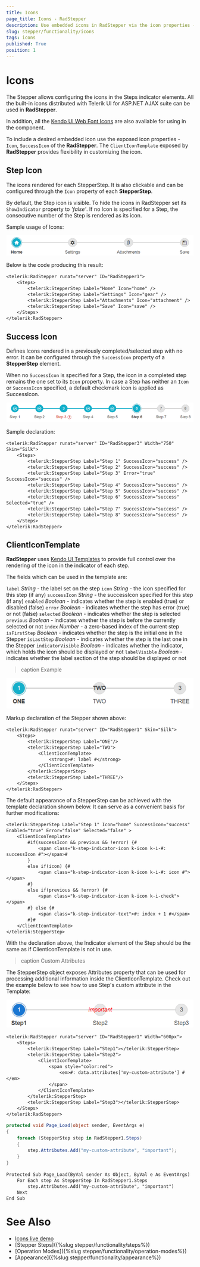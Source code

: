 ```yaml
---
title: Icons
page_title: Icons - RadStepper
description: Use embedded icons in RadStepper via the icon properties - `Icon` and `SuccessIcon`. Customize the icon element further with the `ClientIconTemplate`.
slug: stepper/functionality/icons
tags: icons
published: True
position: 1
---
```


# Icons

The Stepper allows configuring the icons in the Steps indicator elements. All the built-in icons distributed with Telerik UI for ASP.NET AJAX suite can be used in **RadStepper**.

In addition, all the [Kendo UI Web Font Icons](https://docs.telerik.com/kendo-ui/styles-and-layout/icons-web#list-of-font-icons) are also available for using in the component.

To include a desired embedded icon use the exposed icon properties - `Icon`, `SuccessIcon` of the **RadStepper**. The `ClientIconTemplate` exposed by **RadStepper** provides flexibility in customizing the icon.

## Step Icon

The icons rendered for each StepperStep. It is also clickable and can be configured through the `Icon` property of each **StepperStep**.

By default, the Step icon is visible. To hide the icons in RadStepper set its `ShowIndicator` property to *'false'*. If no Icon is specified for a Step, the consecutive number of the Step is rendered as its icon.

Sample usage of Icons:

![Stepper Icons](../images/stepper-functionality-icons-basic.png)

Below is the code producing this result:

````ASP.NET
<telerik:RadStepper runat="server" ID="RadStepper1">
    <Steps>
        <telerik:StepperStep Label="Home" Icon="home" />
        <telerik:StepperStep Label="Settings" Icon="gear" />
        <telerik:StepperStep Label="Attachments" Icon="attachment" />
        <telerik:StepperStep Label="Save" Icon="save" />
    </Steps>
</telerik:RadStepper>
````

## Success Icon

Defines Icons rendered in a previously completed/selected step with no error. It can be configured through the `SuccessIcon` property of a **StepperStep** element.

When no `SuccessIcon` is specified for a Step, the icon in a completed step remains the one set to its `Icon` property. In case a Step has neither an `Icon` or `SuccessIcon` specified, a default checkmark icon is applied as SuccessIcon.

![Stepper SuccessIcon](../images/stepper-functionality-icons-successicon.png)

Sample declaration:

````ASPX
<telerik:RadStepper runat="server" ID="RadStepper3" Width="750" Skin="Silk">
    <Steps>
        <telerik:StepperStep Label="Step 1" SuccessIcon="success" />
        <telerik:StepperStep Label="Step 2" SuccessIcon="success" />
        <telerik:StepperStep Label="Step 3" Error="true" SuccessIcon="success" />
        <telerik:StepperStep Label="Step 4" SuccessIcon="success" />
        <telerik:StepperStep Label="Step 5" SuccessIcon="success" />
        <telerik:StepperStep Label="Step 6" SuccessIcon="success" Selected="true" />
        <telerik:StepperStep Label="Step 7" SuccessIcon="success" />
        <telerik:StepperStep Label="Step 8" SuccessIcon="success" />
    </Steps>
</telerik:RadStepper>
````

## ClientIconTemplate

**RadStepper** uses [Kendo UI Templates](https://docs.telerik.com/kendo-ui/framework/templates/overview) to provide full control over the rendering of the icon in the indicator of each step.

The fields which can be used in the template are:

`label` *String* - the label set on the step
`icon` *String* - the icon specified for this step (if any)
`successIcon` *String* - the successIcon specified for this step (if any)
`enabled` *Boolean* - indicates whether the step is enabled (true) or disabled (false)
`error` *Boolean* - indicates whether the step has error (true) or not (false)
`selected` *Boolean* - indicates whether the step is selected
`previous` *Boolean* - indicates whether the step is before the currently selected or not
`index` *Number* - a zero-based index of the current step
`isFirstStep` *Boolean* - indicates whether the step is the initial one in the Stepper
`isLastStep` *Boolean* - indicates whether the step is the last one in the Stepper
`indicatorVisible` *Boolean* - indicates whether the indicator, which holds the icon should be displayed or not
`labelVisible` *Boolean* - indicates whether the label section of the step should be displayed or not

>caption Example

![ClientIconTemplate](../images/stepper-functionality-icons-template.png)

Markup declaration of the Stepper shown above:

````ASPX
<telerik:RadStepper runat="server" ID="RadStepper1" Skin="Silk">
    <Steps>
        <telerik:StepperStep Label="ONE"/>
        <telerik:StepperStep Label="TWO">
            <ClientIconTemplate>
                <strong>#: label #</strong>
            </ClientIconTemplate>
        </telerik:StepperStep>
        <telerik:StepperStep Label="THREE"/>
    </Steps>
</telerik:RadStepper>
````

The default appearance of a StepperStep can be achieved with the template declaration shown below. It can serve as a convenient basis for further modifications:

````ASPX
<telerik:StepperStep Label="Step 1" Icon="home" SuccessIcon="success" Enabled="true" Error="false" Selected="false" >
    <ClientIconTemplate>
        #if(successIcon && previous && !error) {#
            <span class="k-step-indicator-icon k-icon k-i-#: successIcon #"></span>#
        }
        else if(icon) {#
            <span class="k-step-indicator-icon k-icon k-i-#: icon #"></span>
        #}
        else if(previous && !error) {#
            <span class="k-step-indicator-icon k-icon k-i-check"></span>
        #} else {#
            <span class="k-step-indicator-text">#: index + 1 #</span>
        #}#
    </ClientIconTemplate>
</telerik:StepperStep>  
````

With the declaration above, the Indicator element of the Step should be the same as if ClientIconTemplate is not in use.

>caption Custom Attributes

The StepperStep object exposes Attributes property that can be used for processing additional information inside the ClientIconTemplate.
Check out the example below to see how to use Step's custom attribute in the Template:

![Custom Attribute in Template](../images/stepper-functionality-icons-template-attributes.png)

````ASPX
<telerik:RadStepper runat="server" ID="RadStepper1" Width="600px">
    <Steps>
        <telerik:StepperStep Label="Step1"></telerik:StepperStep>
        <telerik:StepperStep Label="Step2">
            <ClientIconTemplate>
                <span style="color:red">
                    <em>#: data.attributes['my-custom-attribute'] #</em>
                </span>
            </ClientIconTemplate>
        </telerik:StepperStep>
        <telerik:StepperStep Label="Step3"></telerik:StepperStep>
    </Steps>
</telerik:RadStepper>
````

````C#
protected void Page_Load(object sender, EventArgs e)
{
    foreach (StepperStep step in RadStepper1.Steps)
    {
        step.Attributes.Add("my-custom-attribute", "important");
    }
}
````
````VB
Protected Sub Page_Load(ByVal sender As Object, ByVal e As EventArgs)
    For Each step As StepperStep In RadStepper1.Steps
        step.Attributes.Add("my-custom-attribute", "important")
    Next
End Sub
````

# See Also

 * [Icons live demo](https://demos.telerik.com/aspnet-ajax/stepper/icons/defaultcs.aspx) 
 * [Stepper Steps]({%slug stepper/functionality/steps%}) 
 * [Operation Modes]({%slug stepper/functionality/operation-modes%}) 
 * [Appearance]({%slug stepper/functionality/appearance%}) 



